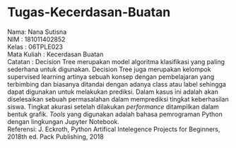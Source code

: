 # Tugas-Kecerdasan-Buatan
Nama: Nana Sutisna
<br>NIM : 181011402852
<br>Kelas : 06TPLE023
<br>Mata Kuliah : Kecerdasan Buatan
<br>Catatan : Decision Tree merupakan model algoritma klasifikasi yang paling sederhana untuk digunakan.  Decision Tree juga merupakan kelompok supervised learning artinya sebuah konsep dengan pembelajaran yang terbimbing dan biasanya ditandai dengan adanya class atau label 
sehingga dapat digunakan untuk melakukan prediksi. Dalam kasus ini adalah akan diselesaikan sebuah permasalahan dalam memprediksi tingkat keberhasilan siswa. Tingkat akurasi setelah dilakukan <i>performance</i> ditampilkan dalam bentuk grafik. <i>Tools</i> yang digunakan adalah bahasa pemrograman Python dengan lingkungan Jupyter Notebook.
<br>Referensi: J. Eckroth, Python Artifical Intelegence Projects for Beginners, 2018th ed. Pack 
Publishing, 2018
